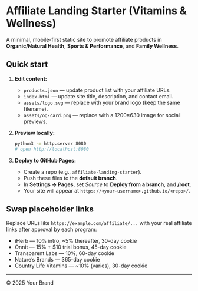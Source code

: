 # Affiliate Landing Starter (Vitamins & Wellness)

A minimal, mobile-first static site to promote affiliate products in **Organic/Natural Health**, **Sports & Performance**, and **Family Wellness**.

## Quick start

1. **Edit content:**
   - `products.json` — update product list with your affiliate URLs.
   - `index.html` — update site title, description, and contact email.
   - `assets/logo.svg` — replace with your brand logo (keep the same filename).
   - `assets/og-card.png` — replace with a 1200×630 image for social previews.

2. **Preview locally:**
   ```bash
   python3 -m http.server 8080
   # open http://localhost:8080
   ```

3. **Deploy to GitHub Pages:**
   - Create a repo (e.g., `affiliate-landing-starter`).
   - Push these files to the **default branch**.
   - In **Settings → Pages**, set _Source_ to **Deploy from a branch**, and **/root**.
   - Your site will appear at `https://<your-username>.github.io/<repo>/`.

## Swap placeholder links

Replace URLs like `https://example.com/affiliate/...` with your real affiliate links after approval by each program:

- iHerb — 10% intro, ~5% thereafter, 30-day cookie
- Onnit — 15% + $10 trial bonus, 45-day cookie
- Transparent Labs — 10%, 60-day cookie
- Nature’s Brands — 365-day cookie
- Country Life Vitamins — ~10% (varies), 30-day cookie

---

© 2025 Your Brand
